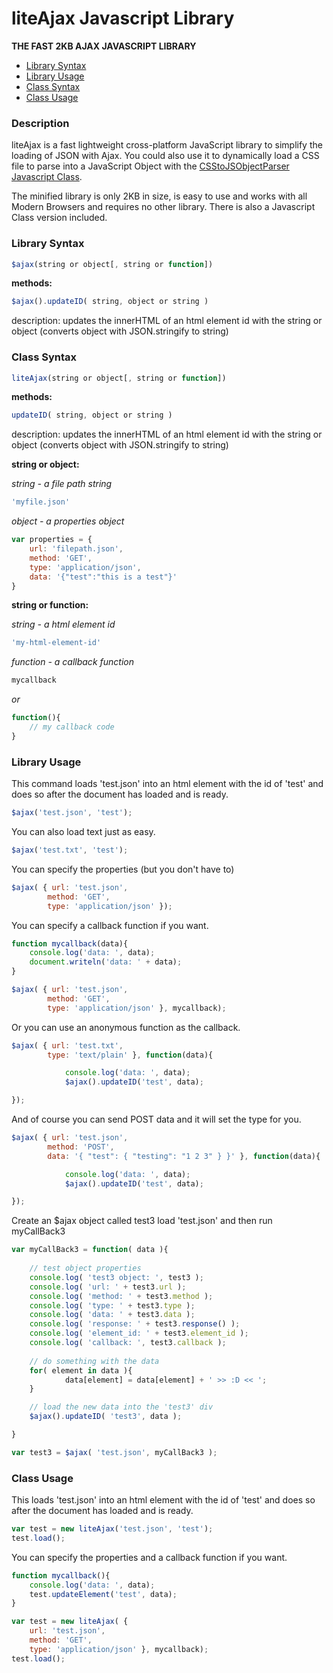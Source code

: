 # liteAjax Javascript Library
**THE FAST 2KB AJAX JAVASCRIPT LIBRARY**

* [Library Syntax](#library-syntax)
* [Library Usage](#library-usage)
* [Class Syntax](#class-syntax)
* [Class Usage](#class-usage)

### Description

liteAjax is a fast lightweight cross-platform JavaScript library to simplify the loading of JSON with Ajax. You could also use it to dynamically load a CSS file to parse into a JavaScript Object with the [CSStoJSObjectParser Javascript Class](https://github.com/peterprins/CSStoJSObjectParser).

The minified library is only 2KB in size, is easy to use and works with all Modern Browsers and requires no other library. There is also a Javascript Class version included.

### Library Syntax

```JavaScript
$ajax(string or object[, string or function])
```

**methods:**

```JavaScript
$ajax().updateID( string, object or string )
```
description: updates the innerHTML of an html element id with the string or object (converts object with JSON.stringify to string)

### Class Syntax

```JavaScript
liteAjax(string or object[, string or function])
```

**methods:**

```JavaScript
updateID( string, object or string )
```
description: updates the innerHTML of an html element id with the string or object (converts object with JSON.stringify to string)

**string or object:**

*string - a file path string*

```JavaScript
'myfile.json'
```

*object - a properties object*

```JavaScript
var properties = {
	url: 'filepath.json',
	method: 'GET',
	type: 'application/json',
	data: '{"test":"this is a test"}'
}
```

**string or function:**

*string - a html element id*

```JavaScript
'my-html-element-id'
```

*function - a callback function*

```JavaScript
mycallback
```

*or*

```JavaScript
function(){
	// my callback code
}
```

### Library Usage

This command loads 'test.json' into an html element with the id of 'test' and does so after the document has loaded and is ready.

```JavaScript
$ajax('test.json', 'test');
```

You can also load text just as easy.

```JavaScript
$ajax('test.txt', 'test');
```

You can specify the properties (but you don't have to)

```JavaScript
$ajax( { url: 'test.json',
		method: 'GET',
		type: 'application/json' });
```

You can specify a callback function if you want.

```JavaScript
function mycallback(data){
	console.log('data: ', data);
	document.writeln('data: ' + data);
}

$ajax( { url: 'test.json',
		method: 'GET',
		type: 'application/json' }, mycallback);
```

Or you can use an anonymous function as the callback.

```JavaScript
$ajax( { url: 'test.txt',
		type: 'text/plain' }, function(data){

			console.log('data: ', data);
			$ajax().updateID('test', data);

});
```

And of course you can send POST data and it will set the type for you.

```JavaScript
$ajax( { url: 'test.json',
		method: 'POST',
		data: '{ "test": { "testing": "1 2 3" } }' }, function(data){

			console.log('data: ', data);
			$ajax().updateID('test', data);

});
```

Create an $ajax object called test3 load 'test.json' and then run myCallBack3

```JavaScript
var myCallBack3 = function( data ){
  
	// test object properties
	console.log( 'test3 object: ', test3 );
	console.log( 'url: ' + test3.url );
	console.log( 'method: ' + test3.method );
	console.log( 'type: ' + test3.type );
	console.log( 'data: ' + test3.data );
	console.log( 'response: ' + test3.response() );
	console.log( 'element_id: ' + test3.element_id );
	console.log( 'callback: ', test3.callback );
  
    // do something with the data
    for( element in data ){
			data[element] = data[element] + ' >> :D << ';
	}

	// load the new data into the 'test3' div
	$ajax().updateID( 'test3', data );

}

var test3 = $ajax( 'test.json', myCallBack3 );
```

### Class Usage

This loads 'test.json' into an html element with the id of 'test' and does so after the document has loaded and is ready.

```JavaScript
var test = new liteAjax('test.json', 'test');
test.load();
```

You can specify the properties and a callback function if you want.

```JavaScript
function mycallback(){
	console.log('data: ', data);
	test.updateElement('test', data);
}

var test = new liteAjax( {
	url: 'test.json',
	method: 'GET',
	type: 'application/json' }, mycallback);
test.load();
```

